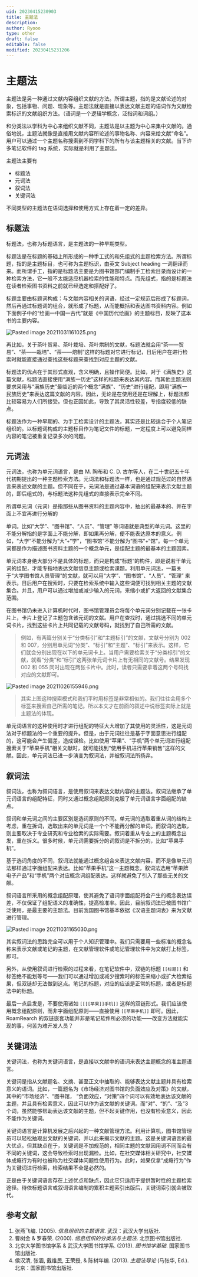 ```yaml
---
uid: 20230415230903
title: 主题法
description: 
author: Ryooo
type: other
draft: false
editable: false
modified: 20230415231206
---
```


# 主题法

主题法是另一种通过文献内容组织文献的方法。所谓主题，指的是文献论述的对象，包括事物、问题、现象等。主题法就是直接以表达文献主题的语词作为文献检索标识的文献组织方法。（语词是一个逻辑学概念，泛指词和词组。）

和分类法以学科为中心来组织文献不同，主题法是以主题为中心来集中文献的。通俗地说，主题法就像是直接用文献内容所论述的事物名称、内容来给文献“命名”。用户可以通过一个主题名称搜索到不同学科下的所有与该主题相关的文献。当下许多笔记软件的 tag 系统，实际就是利用了主题法。

主题法主要有

- 标题法
- 元词法
- 叙词法
- 关键词法

不同类型的主题法在语词选择和使用方式上存在着一定的差异。

## 标题法

标题法，也称为标题语言，是主题法的一种早期类型。

标题法是在标题的基础上所形成的一种手工式的和先组式的主题检索方法。所谓标题，指的是主题标目，也可称为主题标识，由英文 Subject heading 一词翻译而来。而所谓手工，指的是标题法主要是为图书馆部门编制手工检索目录而设计的一种检索方法，它一般不太能适应机器检索的性能和特点。而先组式，指的是标题法在读者检索图书资料之前就已经选定和搭配好了。

标题主要由标题词构成：与文献内容相关的词语，经过一定规范后形成了标题词，然后再通过标题词的组合，就形成了标题，从而能概括和表达图书资料内容。例如下面例子中的“绘画一中国一古代”就是《中国历代绘画》的主题标目，反映了这本书的主要内容。

![Pasted image 20211031161025.png](https://cdn.pkmer.cn/images/bc8387ea15d2833e31db61cd3f9c5ab5_MD5.png!pkmer)

再比如，关于茶叶贸易、茶叶栽培、茶叶烘制的文献，标题法就会用“茶——贸易”、“茶——栽培”、“茶——焙制”这样的标题对它进行标记，日后用户在进行检索时就能直接通过查找这些标题来查找到对应主题的文献。

标题法的优点在于其形式直观，含义明确，且操作简便。比如，对于《满族史》这篇文献，标题法直接使用“满族一历史”这样的标题来表达其内容。而其他主题法则要求采用与“满族历史”最临近的两个概念“满族”、“历史”进行组配，即用“满族一民族历史”来表达这篇文献的内容。因此，无论是在使用还是在理解上，标题法都比较容易为人们所接受。但也正因如此，导致了其灵活性较差，专指度较低的缺点。

标题法作为一种早期的、为手工检索设计的主题法，其实还是比较适合于个人笔记组织的。以标题词构成的主题标目作为笔记文件的标题，一定程度上可以避免同样内容的笔记被重复记录多次的问题。

## 元词法

元词法，也称为单元词语言，是由 M. 陶布和 C. D. 古尔等人，在二十世纪五十年代初期提出的一种主题检索方法。元词法和标题法一样，也是通过规范过的自然语言来表述文献的主题。但不同在于，元词法是通过基本词语的组配来表示文献主题的，即后组式的，与标题法这种先组式的直接表示完全不同。

所谓单元词（元词）是指那些从图书资料的主题内容中，抽出的最基本的、并在字面上不宜再进行分解的

单词。比如“大学”、“图书馆”、“人员”、“管理” 等词语就是典型的单元词。这里的不能分解指的是字面上不能分解，即如果再分解，便不能表达原本的意义。例如，“大学”不能分解为“大”+“学”，“图书馆”不能分解为“图书“+“馆”。每一个单元词都是作为描述图书资料主题的一个概念单元，是组配主题的最基本的主题因素。

单元词本身绝大部分不是具体的标题，而只是构成“标题”的构件，即是说若干单元词的组配，才能专指地表达文献信息主题或检索课题。利用单元词法，一篇关于“大学图书馆人员管理”的文献，就可以用“大学”、“图书馆”、“人员”、“管理” 来表示。日后用户在搜索时，只要在检索系统中输入这些词便可找到相关主题的文献集合。并且，用户可以通过增加或减少输入的元词，来缩小或扩大返回的文献集合范围。

在图书馆仍未进入计算机时代时，图书馆管理员会将每个单元词分别记载在一张卡片上，卡片上登记了主题包含该元词的文献。用户在查找时，通过挑选不同的单元词卡片，找到这些卡片上共同记载的文献号码，就找到了自己所需的文献。

> 例如，有两篇分别关于“分类标引”和“主题标引”的文献，文献号分别为 002 和 007，分别用单元词“分类”、“标引”和“主题”、“标引”来表示。这样，它们就会分别出现在以下的单元词卡上。当用户需要检索关于“分类标引”的文献，就看“分类”和“标引”这两张单元词卡片上有无相同的文献号。结果发现 002 和 055 同时出现在两张卡片中。此时，读者只需要拿着这两个号码找对应的文献即可。

![Pasted image 20211026155946.png](https://cdn.pkmer.cn/images/7e27376c6f55bff64aa4e9573df5631a_MD5.png!pkmer)


> 其实上图这种搜索模式和我们平时用标签是非常相似的。我们往往会用多个标签来搜索自己所需的笔记。所以本文才在前面的叙述中说标签实际上就是主题法的体现。

单元词语言的这种使用时才进行组配的特征大大增加了其使用的灵活性，这是元词法对于标题法的一个重要的提升。但是，由于元词往往是基于字面意思进行组配的，这可能会产生偏差，造成误检。比如使用“苹果”、“手机”两个单元词进行组配搜索关于“苹果手机”相关文献时，就可能找到“使用手机进行苹果销售”这样的文献。因此，单元词法已进一步演变为叙词法，并被叙词法所扬弃。

## 叙词法

叙词法，也称为叙词语言，是使用叙词来表达文献内容的主题法。叙词法继承了单元词语言的组配特征，同时又通过概念组配原则克服了单元词语言字面组配的缺点。

叙词和单元词之间的主要区别是选词原则的不同。单元词的选取着重从词的结构上考虑，重在拆词，选取出来的单元词是一个个不能再分解的单词。而叙词的选取，则主要取决于专业研究和专业检索的实际需要。叙词着重从专业上的主题概念出发，重在拆义。很多时候，单元词需要拆分的词叙词是不拆分的，比如“苹果手机”。

基于选词角度的不同，叙词法就能通过概念组合来表达文献内容，而不是像单元词法那样通过字面组配来表达。比如“苹果手机”这一主题概念，叙词法选用“苹果牌电子产品”和“手机”两个对应概念词组配表达。这样就避免了引入了那些无关的文献。

叙词语言所采用的概念组配原理，使其避免了语词字面组配将会产生的概念表达误差，不仅保证了组配语义的准确性，提高检准率。因此，目前叙词法已被图书馆广泛使用，是最主要的主题法。目前我国图书馆基本依据《汉语主题词表》来为文献进行管理。

![Pasted image 20211031165030.png](https://cdn.pkmer.cn/images/0dd1103ccefe5846e06ca665300f495a_MD5.png!pkmer)

其实叙词法的思路完全可以用于个人知识管理中。我们只需要用一些标准的概念名称来表示文献或笔记的主题，在文献管理软件或笔记管理软件中为文献打上标签，即可。

另外，从使用叙词进行检索的过程来看，在笔记软件中，双链的标题 `[[标题]]` 和标签绝不能划等号——我们可以通过增加或减少搜索时的标签来缩小或扩大检索结果，但双链却无法做到这点。笔记的标题，对应的应该是正常的标题，或者是标题法中的标题。

最后一点启发是，不要使用诸如 `[[[[苹果]]手机]]` 这样的双链形式。我们应该使用概念组配原则，而非字面组配原则——直接使用 `[[苹果手机]]` 即可。因此，RoamRearch 的双链嵌套功能并非是笔记软件所必须的功能——改变方法就能实现的事，何苦为难开发人员？

## 关键词法

关键词法，也称为关键词语言，是直接以文献中的语词来表达主题概念的准主题语言。

关键词是指从文献题名、文摘、甚至正文中抽取的、能够表达文献主题并具有检索意义的语词。比如，一篇题名为《市场经济对图书馆的负面效应及对策》的文献，其中的“市场经济”、“图书馆， “负面效应，“对策”四个词可以有效地表达该文献的主题，并且具有检索意义，因此可以作为该文献的关键词。而“对”、“的”、“及”3 个词，虽然能够帮助表达该文献的主题，但不起关键作用，也没有检索意义，因此不能作为关键词。

关键词语言是计算机发展之后兴起的一种文献管理方法。利用计算机，图书馆管理员可以轻松抽取出文献的关键词，并以此来揭示文献的主题。这是关键词语言的最大优点。但其缺点在于，关键词是不加规范的，相同主题的文献因用词不同而会有不同的关键词，这会导致检索时出现漏检。比如，在社交媒体相关研究中，社交媒体成瘾行为有时也被称为社交媒体问题性使用行为。此时，如果仅拿“成瘾行为”作为关键词进行检索，检索结果不全是必然的。

正是由于关键词语言存在上述优点和缺点，因此它只适用于提供暂时性的主题检索途径。待依标题语言或叙词语言编制的累积主题索引出版后，关键词索引就会被取代。

## 参考文献

1. 张燕飞编. (2005). _信息组织的主题语言_. 武汉：武汉大学出版社.
2. 曹树金 & 罗春荣. (2000). _信息组织的分类法与主题法_. 北京图书馆出版社.
3. 北京大学图书馆学系 & 武汉大学图书馆学系. (2013). _图书馆学基础_. 国家图书馆出版社.
4. 侯汉清, 张涵, 戴维民, 王荣授, & 陈树年编. (2013). _主题法导论_ (马张华, Ed.). 北京：国家图书馆出版社.